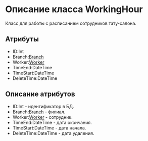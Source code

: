 # Описание класса WorkingHour
Класс для работы с расписанием сотрудников тату-салона.

## Атрибуты

* ID:Int
* Branch:[Branch](https://github.com/To4ilko1/tattoo-parlor/blob/master/docs/Branch.md "объект класса Branch")
* Worker:[Worker](https://github.com/To4ilko1/tattoo-parlor/blob/master/docs/Worker.md "объект класса Worker")
* TimeEnd:DateTime
* TimeStart:DateTime
* DeleteTime:DateTime

## Описание атрибутов

* ID:Int - идентификатор в БД.
* Branch:[Branch](https://github.com/To4ilko1/tattoo-parlor/blob/master/docs/Branch.md "объект класса Branch") - филиал.
* Worker:[Worker](https://github.com/To4ilko1/tattoo-parlor/blob/master/docs/Worker.md "объект класса Worker") - сотрудник.
* TimeEnd:DateTime - дата окончания.
* TimeStart:DateTime - дата начала.
* DeleteTime:DateTime - дата удаления.